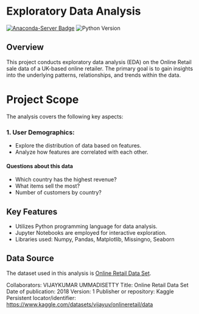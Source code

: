 # Exploratory Data Analysis

<!-- [![Build Status](https://travis-ci.org/Tudped/Exploratory_analysis.svg?branch=master)](https://travis-ci.org/Tudped/Exploratory_analysis) -->
[![Anaconda-Server Badge](https://anaconda.org/conda-forge/terraform-provider-github/badges/version.svg)](https://anaconda.org/conda-forge/terraform-provider-github)
![Python Version](https://img.shields.io/badge/python-3.8-blue.svg)

## Overview
This project conducts exploratory data analysis (EDA) on the Online Retail sale data of a UK-based online retailer. The primary goal is to gain insights into the underlying patterns, relationships, and trends within the data.

# Project Scope
The analysis covers the following key aspects:

### 1. User Demographics:
   - Explore the distribution of data based on features.
   - Analyze how features are correlated with each other.

#### Questions about this data
   - Which country has the highest revenue?
   - What items sell the most?
   - Number of customers by country?

## Key Features
- Utilizes Python programming language for data analysis.
- Jupyter Notebooks are employed for interactive exploration.
- Libraries used: Numpy, Pandas, Matplotlib, Missingno, Seaborn


## Data Source
The dataset used in this analysis is [Online Retail Data Set](https://www.kaggle.com/datasets/vijayuv/onlineretail).

Collaborators: VIJAYKUMAR UMMADISETTY
Title: Online Retail Data Set
Date of publication: 2018
Version: 1
Publisher or repository: Kaggle
Persistent locator/identifier: https://www.kaggle.com/datasets/vijayuv/onlineretail/data
